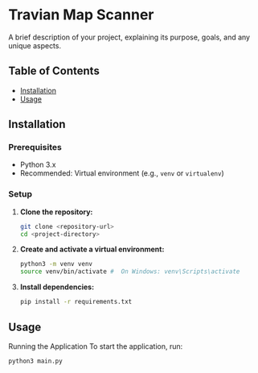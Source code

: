 # Travian Map Scanner

A brief description of your project, explaining its purpose, goals, and any unique aspects.

## Table of Contents

- [Installation](#installation)
- [Usage](#usage)

## Installation

### Prerequisites

- Python 3.x
- Recommended: Virtual environment (e.g., `venv` or `virtualenv`)

### Setup

1.  **Clone the repository:**

    ```bash
    git clone <repository-url>
    cd <project-directory>
    ```

2.  **Create and activate a virtual environment:**

    ```bash
    python3 -m venv venv
    source venv/bin/activate #  On Windows: venv\Scripts\activate
    ```

3.  **Install dependencies:**
    ```bash
    pip install -r requirements.txt
    ```

## Usage

Running the Application
To start the application, run:

```bash
python3 main.py
```


